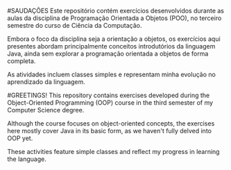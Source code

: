 #SAUDAÇÕES
Este repositório contém exercícios desenvolvidos durante as aulas da disciplina de Programação Orientada a Objetos (POO), no terceiro semestre do curso de Ciência da Computação.

Embora o foco da disciplina seja a orientação a objetos, os exercícios aqui presentes abordam principalmente conceitos introdutórios da linguagem Java, ainda sem explorar a programação orientada a objetos de forma completa.

As atividades incluem classes simples e representam minha evolução no aprendizado da linguagem.

#GREETINGS!
This repository contains exercises developed during the Object-Oriented Programming (OOP) course in the third semester of my Computer Science degree.

Although the course focuses on object-oriented concepts, the exercises here mostly cover Java in its basic form, as we haven't fully delved into OOP yet.

These activities feature simple classes and reflect my progress in learning the language.
